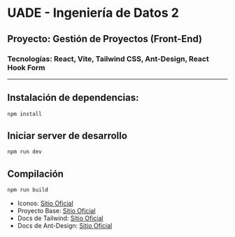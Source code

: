 # UADE - Ingeniería de Datos 2
## Proyecto: Gestión de Proyectos (Front-End)
### Tecnologías: React, Vite, Tailwind CSS, Ant-Design, React Hook Form

---

## Instalación de dependencias:

```bash
npm install

```

## Iniciar server de desarrollo

```bash
npm run dev
```

## Compilación

```bash
npm run build
```

- Iconos: [Sitio Oficial](https://icones.js.org/)
- Proyecto Base: [Sitio Oficial](https://vitejs.dev/guide/#scaffolding-your-first-vite-project)
- Docs de Tailwind: [Sitio Oficial](https://tailwindcss.com/)
- Docs de Ant-Design: [Sitio Oficial](https://ant.design/)